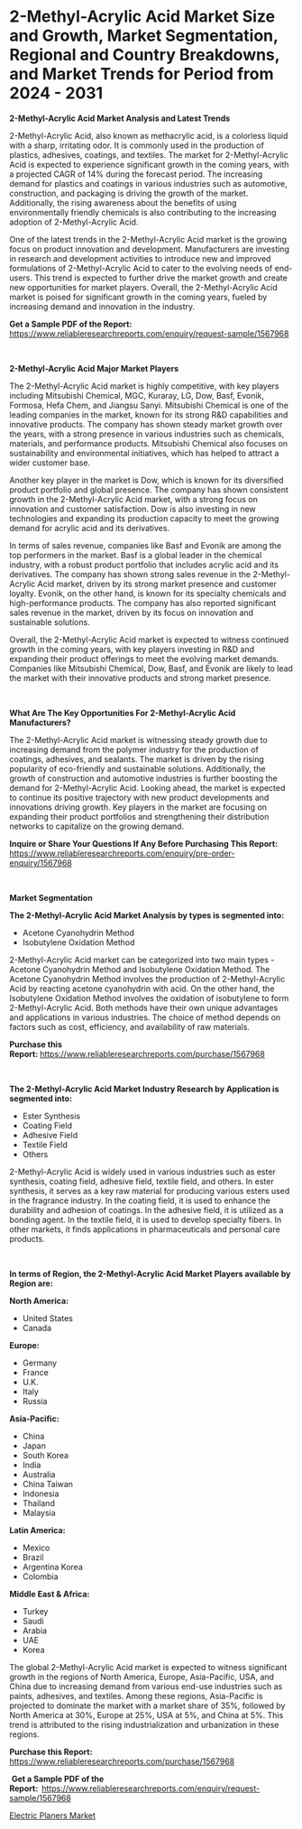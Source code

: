 <p><h1>2-Methyl-Acrylic Acid Market Size and Growth, Market Segmentation, Regional and Country Breakdowns, and Market Trends for Period from 2024 -  2031</h1></p><p><strong>2-Methyl-Acrylic Acid Market Analysis and Latest Trends</strong></p>
<p><p>2-Methyl-Acrylic Acid, also known as methacrylic acid, is a colorless liquid with a sharp, irritating odor. It is commonly used in the production of plastics, adhesives, coatings, and textiles. The market for 2-Methyl-Acrylic Acid is expected to experience significant growth in the coming years, with a projected CAGR of 14% during the forecast period. The increasing demand for plastics and coatings in various industries such as automotive, construction, and packaging is driving the growth of the market. Additionally, the rising awareness about the benefits of using environmentally friendly chemicals is also contributing to the increasing adoption of 2-Methyl-Acrylic Acid.</p><p>One of the latest trends in the 2-Methyl-Acrylic Acid market is the growing focus on product innovation and development. Manufacturers are investing in research and development activities to introduce new and improved formulations of 2-Methyl-Acrylic Acid to cater to the evolving needs of end-users. This trend is expected to further drive the market growth and create new opportunities for market players. Overall, the 2-Methyl-Acrylic Acid market is poised for significant growth in the coming years, fueled by increasing demand and innovation in the industry.</p></p>
<p><strong>Get a Sample PDF of the Report:&nbsp;</strong> <a href="https://www.reliableresearchreports.com/enquiry/request-sample/1567968">https://www.reliableresearchreports.com/enquiry/request-sample/1567968</a></p>
<p>&nbsp;</p>
<p><strong>2-Methyl-Acrylic Acid Major Market Players</strong></p>
<p><p>The 2-Methyl-Acrylic Acid market is highly competitive, with key players including Mitsubishi Chemical, MGC, Kuraray, LG, Dow, Basf, Evonik, Formosa, Hefa Chem, and Jiangsu Sanyi. Mitsubishi Chemical is one of the leading companies in the market, known for its strong R&D capabilities and innovative products. The company has shown steady market growth over the years, with a strong presence in various industries such as chemicals, materials, and performance products. Mitsubishi Chemical also focuses on sustainability and environmental initiatives, which has helped to attract a wider customer base.</p><p>Another key player in the market is Dow, which is known for its diversified product portfolio and global presence. The company has shown consistent growth in the 2-Methyl-Acrylic Acid market, with a strong focus on innovation and customer satisfaction. Dow is also investing in new technologies and expanding its production capacity to meet the growing demand for acrylic acid and its derivatives.</p><p>In terms of sales revenue, companies like Basf and Evonik are among the top performers in the market. Basf is a global leader in the chemical industry, with a robust product portfolio that includes acrylic acid and its derivatives. The company has shown strong sales revenue in the 2-Methyl-Acrylic Acid market, driven by its strong market presence and customer loyalty. Evonik, on the other hand, is known for its specialty chemicals and high-performance products. The company has also reported significant sales revenue in the market, driven by its focus on innovation and sustainable solutions.</p><p>Overall, the 2-Methyl-Acrylic Acid market is expected to witness continued growth in the coming years, with key players investing in R&D and expanding their product offerings to meet the evolving market demands. Companies like Mitsubishi Chemical, Dow, Basf, and Evonik are likely to lead the market with their innovative products and strong market presence.</p></p>
<p>&nbsp;</p>
<p><strong>What Are The Key Opportunities For 2-Methyl-Acrylic Acid Manufacturers?</strong></p>
<p><p>The 2-Methyl-Acrylic Acid market is witnessing steady growth due to increasing demand from the polymer industry for the production of coatings, adhesives, and sealants. The market is driven by the rising popularity of eco-friendly and sustainable solutions. Additionally, the growth of construction and automotive industries is further boosting the demand for 2-Methyl-Acrylic Acid. Looking ahead, the market is expected to continue its positive trajectory with new product developments and innovations driving growth. Key players in the market are focusing on expanding their product portfolios and strengthening their distribution networks to capitalize on the growing demand.</p></p>
<p><strong>Inquire or Share Your Questions If Any Before Purchasing This Report:</strong> <a href="https://www.reliableresearchreports.com/enquiry/pre-order-enquiry/1567968">https://www.reliableresearchreports.com/enquiry/pre-order-enquiry/1567968</a></p>
<p>&nbsp;</p>
<p><strong>Market Segmentation</strong></p>
<p><strong>The 2-Methyl-Acrylic Acid Market Analysis by types is segmented into:</strong></p>
<p><ul><li>Acetone Cyanohydrin Method</li><li>Isobutylene Oxidation Method</li></ul></p>
<p><p>2-Methyl-Acrylic Acid market can be categorized into two main types - Acetone Cyanohydrin Method and Isobutylene Oxidation Method. The Acetone Cyanohydrin Method involves the production of 2-Methyl-Acrylic Acid by reacting acetone cyanohydrin with acid. On the other hand, the Isobutylene Oxidation Method involves the oxidation of isobutylene to form 2-Methyl-Acrylic Acid. Both methods have their own unique advantages and applications in various industries. The choice of method depends on factors such as cost, efficiency, and availability of raw materials.</p></p>
<p><strong>Purchase this Report:&nbsp;</strong><a href="https://www.reliableresearchreports.com/purchase/1567968">https://www.reliableresearchreports.com/purchase/1567968</a></p>
<p>&nbsp;</p>
<p><strong>The 2-Methyl-Acrylic Acid Market Industry Research by Application is segmented into:</strong></p>
<p><ul><li>Ester Synthesis</li><li>Coating Field</li><li>Adhesive Field</li><li>Textile Field</li><li>Others</li></ul></p>
<p><p>2-Methyl-Acrylic Acid is widely used in various industries such as ester synthesis, coating field, adhesive field, textile field, and others. In ester synthesis, it serves as a key raw material for producing various esters used in the fragrance industry. In the coating field, it is used to enhance the durability and adhesion of coatings. In the adhesive field, it is utilized as a bonding agent. In the textile field, it is used to develop specialty fibers. In other markets, it finds applications in pharmaceuticals and personal care products.</p></p>
<p>&nbsp;</p>
<p><strong>In terms of Region, the 2-Methyl-Acrylic Acid Market Players available by Region are:</strong></p>
<p>
    <p> <strong> North America: </strong>
        <ul>
            <li>United States</li>
            <li>Canada</li>
        </ul>
        </p> 
    <p> <strong> Europe: </strong>
        <ul>
            <li>Germany</li>
            <li>France</li>
            <li>U.K.</li>
            <li>Italy</li>
            <li>Russia</li>
        </ul>
        </p> 
    <p> <strong> Asia-Pacific: </strong>
        <ul>
            <li>China</li>
            <li>Japan</li>
            <li>South Korea</li>
            <li>India</li>
            <li>Australia</li>
            <li>China Taiwan</li>
            <li>Indonesia</li>
            <li>Thailand</li>
            <li>Malaysia</li>
        </ul>
        </p> 
    <p> <strong> Latin America: </strong>
        <ul>
            <li>Mexico</li>
            <li>Brazil</li>
            <li>Argentina Korea</li>
            <li>Colombia</li>
        </ul>
        </p> 
    <p> <strong> Middle East & Africa: </strong>
        <ul>
            <li>Turkey</li>
            <li>Saudi</li>
            <li>Arabia</li>
            <li>UAE</li>
            <li>Korea</li>
        </ul>
    </p>
    </p>
<p><p>The global 2-Methyl-Acrylic Acid market is expected to witness significant growth in the regions of North America, Europe, Asia-Pacific, USA, and China due to increasing demand from various end-use industries such as paints, adhesives, and textiles. Among these regions, Asia-Pacific is projected to dominate the market with a market share of 35%, followed by North America at 30%, Europe at 25%, USA at 5%, and China at 5%. This trend is attributed to the rising industrialization and urbanization in these regions.</p></p>
<p><strong>Purchase this Report: </strong><a href="https://www.reliableresearchreports.com/purchase/1567968">https://www.reliableresearchreports.com/purchase/1567968</a></p>
<p>&nbsp;<strong>Get a Sample PDF of the Report:&nbsp;&nbsp;</strong><a href="https://www.reliableresearchreports.com/enquiry/request-sample/1567968">https://www.reliableresearchreports.com/enquiry/request-sample/1567968</a></p>
<p><strong></strong></p>
<p><p><a href="https://issuu.com/reportprime-2/docs/electric-planers-market-size-2030.pptx">Electric Planers Market</a></p></p>